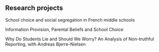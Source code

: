 ## Research projects

School choice and social segregation in French middle schools

Information Provision, Parental Beliefs and School Choice 

Why Do Students Lie and Should We Worry? An Analysis of Non-truthful Reporting, with Andreas Bjerre-Nielsen 
